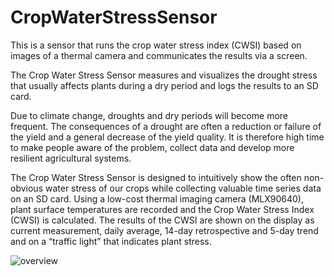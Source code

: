 # CropWaterStressSensor
This is a sensor that runs the crop water stress index (CWSI) based on images of a thermal camera and communicates the results via a screen.

The Crop Water Stress Sensor measures and visualizes the drought stress that usually affects plants during a dry period and logs the results to an SD card. 

Due to climate change, droughts and dry periods will become more frequent. The consequences of a drought are often a reduction or failure of the yield and a general decrease of the yield quality. It is therefore high time to make people aware of the problem, collect data and develop more resilient agricultural systems. 

The Crop Water Stress Sensor is designed to intuitively show the often non-obvious water stress of our crops while collecting valuable time series data on an SD card. Using a low-cost thermal imaging camera (MLX90640), plant surface temperatures are recorded and the Crop Water Stress Index (CWSI) is calculated. The results of the CWSI are shown on the display as current measurement, daily average, 14-day retrospective and 5-day trend and on a “traffic light” that indicates plant stress.

![overview](https://github.com/FloEll/CropWaterStressSensor/Overview_picture.png)
